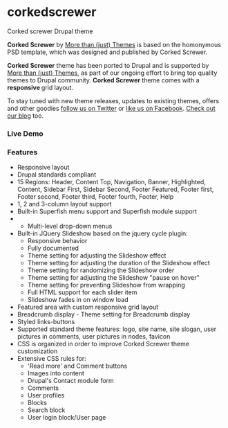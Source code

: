 corkedscrewer
=============

Corked screwer Drupal theme

<strong>Corked Screwer</strong> by <a href="http://www.morethanthemes.com/">More than (just) Themes</a> is based on the homonymous PSD template, which was designed and published by Corked Screwer. 

<strong>Corked Screwer</strong> theme has been ported to Drupal and is supported by <a href="http://www.morethanthemes.com/">More than (just) Themes</a>, as part of our ongoing effort to bring top quality themes to Drupal community. <strong>Corked Screwer</strong> theme comes with a <strong>responsive </strong>grid layout.

To stay tuned with new theme releases, updates to existing themes, offers and other goodies <a href="http://twitter.com/morethanthemes" target="_blank">follow us on Twitter</a> or <a href="http://www.facebook.com/morethan.just.themes" target="_blank">like us on Facebook</a>. <a href="http://blog.morethanthemes.com" target="_blank">Check out our blog</a> too.

<h3>Live Demo</h3>

<h3></h3>

<h3>Features</h3>
<ul>
<li>Responsive layout</li>
<li>Drupal standards compliant</li>
<li>15 Regions: Header, Content Top, Navigation, Banner, Highlighted, Content, Sidebar First, Sidebar Second, Footer Featured, Footer first, Footer second, Footer third, Footer fourth, Footer, Help</li>
<li>1, 2 and 3-column layout support</li>
<li>Built-in Superfish menu support and Superfish module support</li>
<li>
<ul>
<li>Multi-level drop-down menus</li>
</ul>
</li>
<li>Built-in JQuery Slideshow based on the jquery cycle plugin:
<ul>
<li>Responsive behavior</li>
<li>Fully documented</li>
<li>Theme setting for adjusting the Slideshow effect</li>
<li>Theme setting for adjusting the duration of the Slideshow effect</li>
<li>Theme setting for randomizing the Slideshow order</li>
<li>Theme setting for adjusting the Slideshow "pause on hover"</li>
<li>Theme setting for preventing Slideshow from wrapping</li>
<li>Full HTML support for each slider item</li>
<li>Slideshow fades in on window load</li>
</ul>
</li>
<li>Featured area with custom responsive grid layout</li>
<li>Breadcrumb display - Theme setting for Breadcrumb display</li>
<li>Styled links-buttons</li>
<li>Supported standard theme features: logo, site name, site slogan, user pictures in comments, user pictures in nodes, favicon</li>
<li>CSS is organized in order to improve Corked Screwer theme customization</li>
<li>Extensive CSS rules for:
<ul>
<li>'Read more' and Comment buttons</li>
<li>Images into content</li>
<li>Drupal's Contact module form</li>
<li>Comments</li>
<li>User profiles</li>
<li>Blocks</li>
<li>Search block</li>
<li>User login block/User page</li>
</ul>
</li>
</ul>
